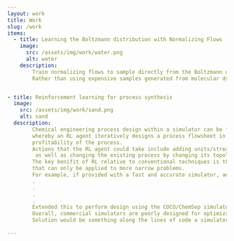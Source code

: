```yaml
---
layout: work
title: Work
slug: /work
items:
  - title: Learning the Boltzmann distribution with Normalizing Flows
    image:
      src: /assets/img/work/water.png
      alt: water
    description: 
        Train normalizing flows to sample directly from the Boltzmann distribution, using only the energy function.
        Rather than using expensive samples generated from molecular dynamics.


- title: Reinforcement learning for process synthesis
  image:
    src: /assets/img/work/sand.png
    alt: sand
  description: 
        Chemical engineering process design within a simulator can be framed as a reinforcement learning (RL) problem,
        whereby an RL agent iteratively designs a process flowsheet in order to achieve a goal, such as maximising the 
        profitability of the process.
        Actions that the RL agent could take include adding units/streams (e.g. add reactor with a specific temperature, pressure catalyst etc)
         as well as changing the existing process by changing its topolicy (e.g. create recycle loop) and editing the parameters of existing unit operations.
        The key benifit of RL relative to conventional techniques is that it can tackle broader and more open ended problems that classic optimization approaches  
        that can only be applied to more narrow problems.
        For example, if provided with a fast and accurate simulator, and a large database of material compounds prices,
        .
        .
        .
        .
        Extended this to perform design using the COCO/ChemSep simulators, as well as Aspen simulator.
        Overall, commercial simulators are poorly designed for optimization with ML.
        Solution would be something along the lines of code a simulator in jax. 
        
---
```


<br />
<br />
